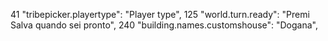 41 "tribepicker.playertype": "Player type",
125 "world.turn.ready": "Premi Salva quando sei pronto",
240 "building.names.customshouse": "Dogana",

